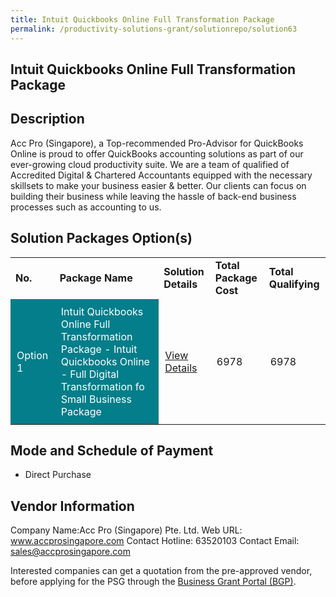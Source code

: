 ```yaml
---
title: Intuit Quickbooks Online Full Transformation Package
permalink: /productivity-solutions-grant/solutionrepo/solution63
---
```


## Intuit Quickbooks Online Full Transformation Package

## Description

Acc Pro (Singapore), a Top-recommended Pro-Advisor for QuickBooks Online is proud to offer QuickBooks accounting solutions as part of our ever-growing cloud productivity suite. We are a team of qualified of Accredited Digital & Chartered Accountants equipped with the necessary skillsets to make your business easier & better. Our clients can focus on building their business while leaving the hassle of back-end business processes such as accounting to us.

## Solution Packages Option(s)

<table>
<tr>
<td><b>No.</b></td>
<td><b>Package Name</b></td>
<td><b>Solution Details</b></td>
<td><b>Total Package Cost</b></td>
<td><b>Total Qualifying</b></td>
</tr>
<tr>
<td style='padding: 10px; background-color: #037E8A; color: #FFFFFF;'>Option 1</td>
<td style='padding: 10px; background-color: #037E8A; color: #FFFFFF;'>Intuit Quickbooks Online Full Transformation Package -  Intuit Quickbooks Online - Full Digital Transformation fo Small Business Package</td>
<td style='padding: 10px;'><a href='https://www.gobusiness.gov.sg/images/psg/DesensitisedAccProAnnex3CRwef12August2021-_Part_5.pdf' target='_blank'>View Details</a></td>
<td style='padding: 10px;'>6978</td>
<td style='padding: 10px;'>6978</td>
</tr>
</table>

## Mode and Schedule of Payment

 - Direct Purchase

## Vendor Information

 Company Name:Acc Pro (Singapore) Pte. Ltd. 
Web URL: www.accprosingapore.com 
Contact Hotline: 63520103 
Contact Email: sales@accprosingapore.com 


Interested companies can get a quotation from the pre-approved vendor, before applying for the PSG through the <a href='https://www.businessgrants.gov.sg/'>Business Grant Portal (BGP)</a>.

<script src="/jquery/resize-tables.js"></script>
